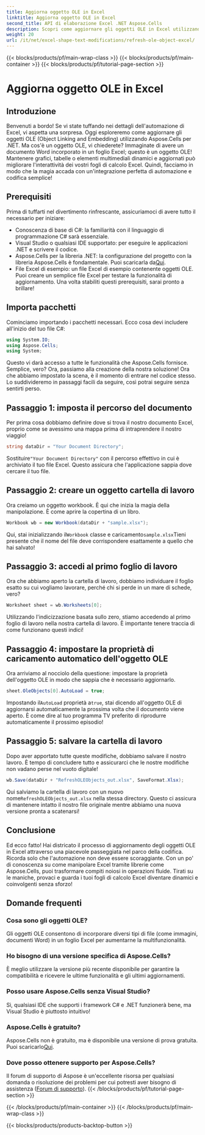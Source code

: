 ```yaml
---
title: Aggiorna oggetto OLE in Excel
linktitle: Aggiorna oggetto OLE in Excel
second_title: API di elaborazione Excel .NET Aspose.Cells
description: Scopri come aggiornare gli oggetti OLE in Excel utilizzando Aspose.Cells per .NET con una guida dettagliata, migliorando senza problemi le tue competenze di automazione di Excel.
weight: 20
url: /it/net/excel-shape-text-modifications/refresh-ole-object-excel/
---
```


{{< blocks/products/pf/main-wrap-class >}}
{{< blocks/products/pf/main-container >}}
{{< blocks/products/pf/tutorial-page-section >}}

# Aggiorna oggetto OLE in Excel

## Introduzione
Benvenuti a bordo! Se vi state tuffando nei dettagli dell'automazione di Excel, vi aspetta una sorpresa. Oggi esploreremo come aggiornare gli oggetti OLE (Object Linking and Embedding) utilizzando Aspose.Cells per .NET. Ma cos'è un oggetto OLE, vi chiederete? Immaginate di avere un documento Word incorporato in un foglio Excel; questo è un oggetto OLE! Mantenere grafici, tabelle o elementi multimediali dinamici e aggiornati può migliorare l'interattività dei vostri fogli di calcolo Excel. Quindi, facciamo in modo che la magia accada con un'integrazione perfetta di automazione e codifica semplice!
## Prerequisiti
Prima di tuffarti nel divertimento rinfrescante, assicuriamoci di avere tutto il necessario per iniziare:
- Conoscenza di base di C#: la familiarità con il linguaggio di programmazione C# sarà essenziale.
- Visual Studio o qualsiasi IDE supportato: per eseguire le applicazioni .NET e scrivere il codice.
-  Aspose.Cells per la libreria .NET: la configurazione del progetto con la libreria Aspose.Cells è fondamentale. Puoi scaricarla da[Qui](https://releases.aspose.com/cells/net/).
- File Excel di esempio: un file Excel di esempio contenente oggetti OLE. Puoi creare un semplice file Excel per testare la funzionalità di aggiornamento.
Una volta stabiliti questi prerequisiti, sarai pronto a brillare!
## Importa pacchetti
Cominciamo importando i pacchetti necessari. Ecco cosa devi includere all'inizio del tuo file C#:
```csharp
using System.IO;
using Aspose.Cells;
using System;
```
Questo vi darà accesso a tutte le funzionalità che Aspose.Cells fornisce. Semplice, vero? Ora, passiamo alla creazione della nostra soluzione!
Ora che abbiamo impostato la scena, è il momento di entrare nel codice stesso. Lo suddivideremo in passaggi facili da seguire, così potrai seguire senza sentirti perso.
## Passaggio 1: imposta il percorso del documento
Per prima cosa dobbiamo definire dove si trova il nostro documento Excel, proprio come se avessimo una mappa prima di intraprendere il nostro viaggio!
```csharp
string dataDir = "Your Document Directory"; 
```
 Sostituire`"Your Document Directory"` con il percorso effettivo in cui è archiviato il tuo file Excel. Questo assicura che l'applicazione sappia dove cercare il tuo file.
## Passaggio 2: creare un oggetto cartella di lavoro
Ora creiamo un oggetto workbook. È qui che inizia la magia della manipolazione. È come aprire la copertina di un libro.
```csharp
Workbook wb = new Workbook(dataDir + "sample.xlsx");
```
 Qui, stai inizializzando il`Workbook` classe e caricamento`sample.xlsx`Tieni presente che il nome del file deve corrispondere esattamente a quello che hai salvato!
## Passaggio 3: accedi al primo foglio di lavoro
Ora che abbiamo aperto la cartella di lavoro, dobbiamo individuare il foglio esatto su cui vogliamo lavorare, perché chi si perde in un mare di schede, vero?
```csharp
Worksheet sheet = wb.Worksheets[0];
```
Utilizzando l'indicizzazione basata sullo zero, stiamo accedendo al primo foglio di lavoro nella nostra cartella di lavoro. È importante tenere traccia di come funzionano questi indici!
## Passaggio 4: impostare la proprietà di caricamento automatico dell'oggetto OLE
Ora arriviamo al nocciolo della questione: impostare la proprietà dell'oggetto OLE in modo che sappia che è necessario aggiornarlo.
```csharp
sheet.OleObjects[0].AutoLoad = true;
```
 Impostando il`AutoLoad` proprietà a`true`, stai dicendo all'oggetto OLE di aggiornarsi automaticamente la prossima volta che il documento viene aperto. È come dire al tuo programma TV preferito di riprodurre automaticamente il prossimo episodio!
## Passaggio 5: salvare la cartella di lavoro
Dopo aver apportato tutte queste modifiche, dobbiamo salvare il nostro lavoro. È tempo di concludere tutto e assicurarci che le nostre modifiche non vadano perse nel vuoto digitale!
```csharp
wb.Save(dataDir + "RefreshOLEObjects_out.xlsx", SaveFormat.Xlsx);
```
 Qui salviamo la cartella di lavoro con un nuovo nome`RefreshOLEObjects_out.xlsx` nella stessa directory. Questo ci assicura di mantenere intatto il nostro file originale mentre abbiamo una nuova versione pronta a scatenarsi!
## Conclusione
Ed ecco fatto! Hai districato il processo di aggiornamento degli oggetti OLE in Excel attraverso una piacevole passeggiata nel parco della codifica. Ricorda solo che l'automazione non deve essere scoraggiante. Con un po' di conoscenza su come manipolare Excel tramite librerie come Aspose.Cells, puoi trasformare compiti noiosi in operazioni fluide. Tirati su le maniche, provaci e guarda i tuoi fogli di calcolo Excel diventare dinamici e coinvolgenti senza sforzo!
## Domande frequenti
### Cosa sono gli oggetti OLE?
Gli oggetti OLE consentono di incorporare diversi tipi di file (come immagini, documenti Word) in un foglio Excel per aumentarne la multifunzionalità.
### Ho bisogno di una versione specifica di Aspose.Cells?
È meglio utilizzare la versione più recente disponibile per garantire la compatibilità e ricevere le ultime funzionalità e gli ultimi aggiornamenti.
### Posso usare Aspose.Cells senza Visual Studio?
Sì, qualsiasi IDE che supporti i framework C# e .NET funzionerà bene, ma Visual Studio è piuttosto intuitivo!
### Aspose.Cells è gratuito?
 Aspose.Cells non è gratuito, ma è disponibile una versione di prova gratuita. Puoi scaricarlo[Qui](https://releases.aspose.com/).
### Dove posso ottenere supporto per Aspose.Cells?
Il forum di supporto di Aspose è un'eccellente risorsa per qualsiasi domanda o risoluzione dei problemi per cui potresti aver bisogno di assistenza ([Forum di supporto](https://forum.aspose.com/c/cells/9)).
{{< /blocks/products/pf/tutorial-page-section >}}

{{< /blocks/products/pf/main-container >}}
{{< /blocks/products/pf/main-wrap-class >}}

{{< blocks/products/products-backtop-button >}}
